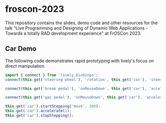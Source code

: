# froscon-2023
This repository contains the slides, demo code and other resources for the talk "Live Programming and Designing of Dynamic Web Applications - Towards a totally RAD development experience" at FrOSCon 2023.


## Car Demo

The following code demonstrates rapid prototyping with lively's focus on direct manipulation.

```js
import { connect } from 'lively.bindings';
connect(this.get('steering wheel'), 'rotation', this.get('car'), 'steer');

connect(this.get('break pedal'), 'onMouseDown', this.get('car'), 'accelerate', { converter: () => -1 });

connect(this.get('gas pedal'), 'onMouseDown', this.get('car'), 'accelerate', { converter: () => 1 });

this.get('car').startStepping('move', 100);
this.get('car').accelerate(1);
this.get('car').stopStepping();

```